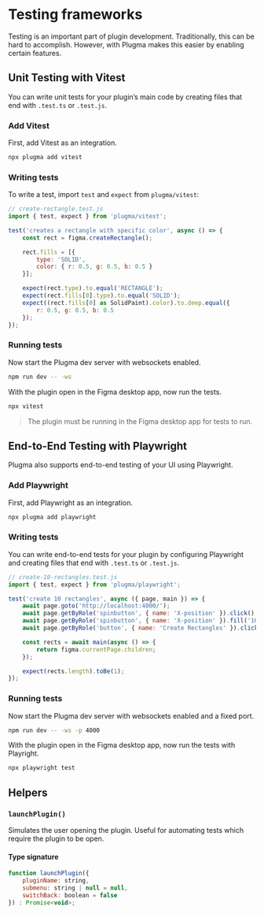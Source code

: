 # Testing frameworks

Testing is an important part of plugin development. Traditionally, this can be hard to accomplish. However, with Plugma makes this easier by enabling certain features.

## Unit Testing with Vitest

You can write unit tests for your plugin’s main code by creating files that end with `.test.ts` or `.test.js`.

### Add Vitest

First, add Vitest as an integration.

```bash
npx plugma add vitest
```

### Writing tests

To write a test, import `test` and `expect` from `plugma/vitest`:

```js
// create-rectangle.test.js
import { test, expect } from 'plugma/vitest';

test('creates a rectangle with specific color', async () => {
    const rect = figma.createRectangle();

    rect.fills = [{
        type: 'SOLID',
        color: { r: 0.5, g: 0.5, b: 0.5 }
    }];

    expect(rect.type).to.equal('RECTANGLE');
    expect(rect.fills[0].type).to.equal('SOLID');
    expect((rect.fills[0] as SolidPaint).color).to.deep.equal({
        r: 0.5, g: 0.5, b: 0.5
    });
});
```

### Running tests

Now start the Plugma dev server with websockets enabled.

```bash
npm run dev -- -ws
```

With the plugin open in the Figma desktop app, now run the tests.

```bash
npx vitest
```

<blockquote class="info">
The plugin must be running in the Figma desktop app for tests to run.
</blockquote>

## End-to-End Testing with Playwright

Plugma also supports end-to-end testing of your UI using Playwright.

### Add Playwright

First, add Playwright as an integration.

```bash
npx plugma add playwright
```

### Writing tests

You can write end-to-end tests for your plugin by configuring Playwright and creating files that end with `.test.ts` or `.test.js`.

```js
// create-10-rectangles.test.js
import { test, expect } from 'plugma/playwright';

test('create 10 rectangles', async ({ page, main }) => {
	await page.goto('http://localhost:4000/');
	await page.getByRole('spinbutton', { name: 'X-position' }).click();
	await page.getByRole('spinbutton', { name: 'X-position' }).fill('10');
	await page.getByRole('button', { name: 'Create Rectangles' }).click();

	const rects = await main(async () => {
		return figma.currentPage.children;
	});

	expect(rects.length).toBe(1);
});
```

### Running tests

Now start the Plugma dev server with websockets enabled and a fixed port.

```bash
npm run dev -- -ws -p 4000
```

With the plugin open in the Figma desktop app, now run the tests with Playright.

```bash
npx playwright test
```

## Helpers

### `launchPlugin()`

Simulates the user opening the plugin. Useful for automating tests which require the plugin to be open.

#### Type signature

```js
function launchPlugin({
    pluginName: string,
    submenu: string | null = null,
    switchBack: boolean = false
}) : Promise<void>;
```

